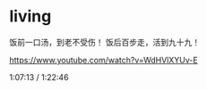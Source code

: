 # living

饭前一口汤，到老不受伤！
饭后百步走，活到九十九！


https://www.youtube.com/watch?v=WdHVlXYUv-E  

1:07:13 / 1:22:46







